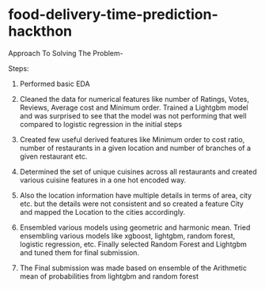 # food-delivery-time-prediction-hackthon
Approach To Solving The Problem-

Steps:

1. Performed basic EDA 

2. Cleaned the data for numerical features like number of Ratings, Votes, Reviews, Average cost and Minimum order. Trained a Lightgbm model and was surprised to see that the model was not performing that well compared to logistic regression in the initial steps

3. Created few useful derived features like Minimum order to cost ratio, number of restaurants in a given location and number of branches of a given restaurant etc.

4. Determined the set of unique cuisines across all restaurants and created various cuisine features in a one hot encoded way.

5. Also the location information have multiple details in terms of area, city etc. but the details were not consistent and so created a feature City and mapped the Location to the cities accordingly.

6. Ensembled various models using geometric and harmonic mean. Tried ensembling various models like xgboost, lightgbm, random forest, logistic regression, etc. Finally selected Random Forest and Lightgbm and tuned them for final submission.

7. The Final submission was made based on ensemble of the Arithmetic mean of probabilities from lightgbm and random forest
